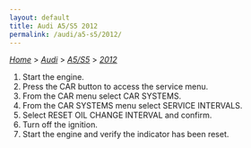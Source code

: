 ```yaml
---
layout: default
title: Audi A5/S5 2012
permalink: /audi/a5-s5/2012/
---
```

[*Home*](/) > [*Audi*](/audi/) > [*A5/S5*](/audi/a5-s5/) > [*2012*](/audi/a5-s5/2012/)

1. Start the engine.
2. Press the CAR button to access the service menu.
3. From the CAR menu select CAR SYSTEMS.
4. From the CAR SYSTEMS menu select SERVICE INTERVALS.
5. Select RESET OIL CHANGE INTERVAL and confirm.
6. Turn off the ignition.
7. Start the engine and verify the indicator has been reset.